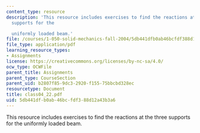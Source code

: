 ```yaml
---
content_type: resource
description: 'This resource includes exercises to find the reactions at the three
  supports for the

  uniformly loaded beam.'
file: /courses/1-050-solid-mechanics-fall-2004/5db441dfb0ab46bcfdf388d12a43b3a6_class04_22.pdf
file_type: application/pdf
learning_resource_types:
- Assignments
license: https://creativecommons.org/licenses/by-nc-sa/4.0/
ocw_type: OCWFile
parent_title: Assignments
parent_type: CourseSection
parent_uid: b2807f85-9dc3-2920-f155-75bbcbd328ec
resourcetype: Document
title: class04_22.pdf
uid: 5db441df-b0ab-46bc-fdf3-88d12a43b3a6
---
```

This resource includes exercises to find the reactions at the three supports for the
uniformly loaded beam.